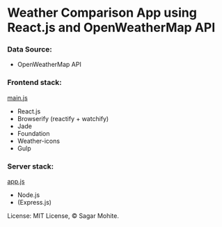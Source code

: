 # Weather Comparison App using React.js and OpenWeatherMap API

[]()

### Data Source:
* OpenWeatherMap API

### Frontend stack:
[main.js](public/js/main.js)
* React.js
* Browserify (reactify + watchify)
* Jade
* Foundation
* Weather-icons
* Gulp

### Server stack:
[app.js](app.js)
* Node.js
* (Express.js)

License: MIT License,  © Sagar Mohite.